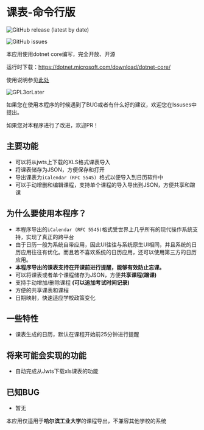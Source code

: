 # 课表-命令行版

![GitHub release (latest by date)](https://img.shields.io/github/v/release/HIT-ReFreSH/Schedule-Cli)

![GitHub issues](https://img.shields.io/github/issues/HIT-ReFreSH/Schedule-Cli)

本应用使用dotnet core编写，完全开放、开源

运行时下载：https://dotnet.microsoft.com/download/dotnet-core/

使用说明参见[此处](https://github.com/HIT-ReFreSH/Schedule-Cli/blob/master/QUICKSTART.md)

![GPL3orLater](https://www.gnu.org/graphics/gplv3-or-later.png)

如果您在使用本程序的时候遇到了BUG或者有什么好的建议，欢迎您在Issuses中提出。

如果您对本程序进行了改进，欢迎PR！


## 主要功能

- 可以将从jwts上下载的XLS格式课表导入
- 将课表储存为JSON，方便保存和打开
- 导出课表为`iCalendar (RFC 5545) `格式以便导入到日历软件中
- 可以手动增删和编辑课程，支持单个课程的导入导出到JSON，方便共享和蹭课

## 为什么要使用本程序？

- 本程序导出的` iCalendar (RFC 5545) `格式受世界上几乎所有的现代操作系统支持，实现了真正的跨平台
- 由于日历一般为系统自带应用，因此UI往往与系统原生UI相同，并且系统的日历应用往往有优化。而且若不喜欢系统的日历应用，还可以使用第三方的日历应用。
- **本程序导出的课表支持在开课前进行提醒，能够有效防止忘课。**
- 可以将课表或者单个课程储存为JSON，方便**共享课程(蹭课)**
- 支持手动增加/删除课程 **(可以追加考试时间记录)**
- 方便的共享课表和课程
- 日期映射，快速适应学校政策变化

## 一些特性

- 课表生成的日历，默认在课程开始前25分钟进行提醒

## 将来可能会实现的功能

- 自动完成从Jwts下载xls课表的功能

## 已知BUG

- 暂无

本应用仅适用于**哈尔滨工业大学**的课程导出，不兼容其他学校的系统
